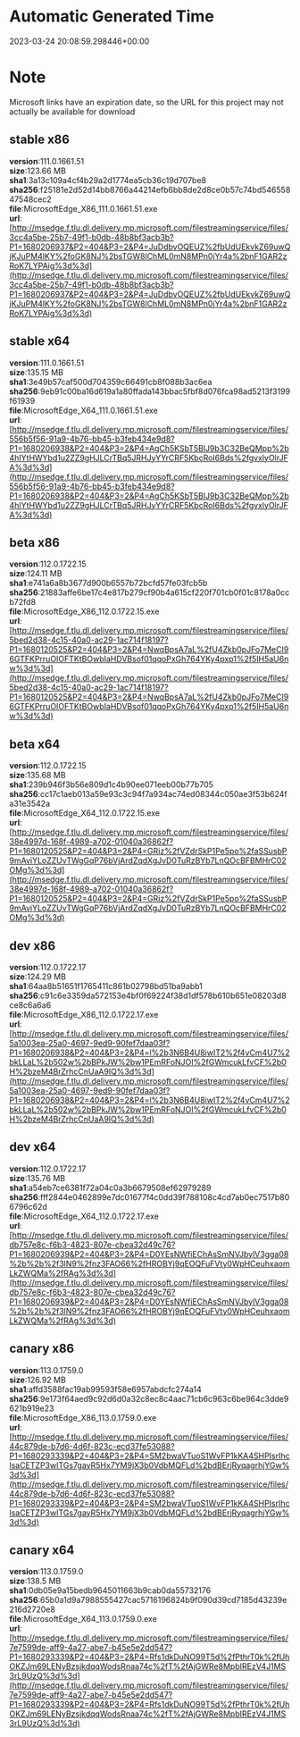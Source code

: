 # Automatic Generated Time
2023-03-24 20:08:59.298446+00:00

# Note
Microsoft links have an expiration date, so the URL for this project may not actually be available for download

## stable x86
**version**:111.0.1661.51  
**size**:123.66 MB  
**sha1**:3a13c109a4cf4b29a2d1774ea5cb36c19d707be8  
**sha256**:f25181e2d52d14bb8766a44214efb6bb8de2d8ce0b57c74bd54655847548cec2  
**file**:MicrosoftEdge_X86_111.0.1661.51.exe  
**url**:[http://msedge.f.tlu.dl.delivery.mp.microsoft.com/filestreamingservice/files/3cc4a5be-25b7-49f1-b0db-48b8bf3acb3b?P1=1680206937&P2=404&P3=2&P4=JuDdbvOQEUZ%2fbUdUEkvkZ69uwQjKJuPM4lKY%2foGK8NJ%2bsTGW8lChML0mN8MPn0jYr4a%2bnF1GAR2zRoK7LYPAig%3d%3d](http://msedge.f.tlu.dl.delivery.mp.microsoft.com/filestreamingservice/files/3cc4a5be-25b7-49f1-b0db-48b8bf3acb3b?P1=1680206937&P2=404&P3=2&P4=JuDdbvOQEUZ%2fbUdUEkvkZ69uwQjKJuPM4lKY%2foGK8NJ%2bsTGW8lChML0mN8MPn0jYr4a%2bnF1GAR2zRoK7LYPAig%3d%3d)  

## stable x64
**version**:111.0.1661.51  
**size**:135.15 MB  
**sha1**:3e49b57caf500d704359c66491cb8f088b3ac6ea  
**sha256**:9eb91c00ba16d619a1a80ffada143bbac5fbf8d076fca98ad5213f3199f61939  
**file**:MicrosoftEdge_X64_111.0.1661.51.exe  
**url**:[http://msedge.f.tlu.dl.delivery.mp.microsoft.com/filestreamingservice/files/556b5f56-91a9-4b76-bb45-b3feb434e9d8?P1=1680206938&P2=404&P3=2&P4=AgCh5KSbT5BlJ9b3C32BeQMpp%2b4hIYtHWYbd1u2ZZ9gHJLCrTBq5JRHJyYYrCRF5KbcRoI6Bds%2fgvxlyOlrJFA%3d%3d](http://msedge.f.tlu.dl.delivery.mp.microsoft.com/filestreamingservice/files/556b5f56-91a9-4b76-bb45-b3feb434e9d8?P1=1680206938&P2=404&P3=2&P4=AgCh5KSbT5BlJ9b3C32BeQMpp%2b4hIYtHWYbd1u2ZZ9gHJLCrTBq5JRHJyYYrCRF5KbcRoI6Bds%2fgvxlyOlrJFA%3d%3d)  

## beta x86
**version**:112.0.1722.15  
**size**:124.11 MB  
**sha1**:e741a6a8b3677d900b6557b72bcfd57fe03fcb5b  
**sha256**:21883affe6be17c4e817b279cf90b4a615cf220f701cb0f01c8178a0ccb72fd8  
**file**:MicrosoftEdge_X86_112.0.1722.15.exe  
**url**:[http://msedge.f.tlu.dl.delivery.mp.microsoft.com/filestreamingservice/files/5bed2d38-4c15-40a0-ac29-1ac714f18197?P1=1680120525&P2=404&P3=2&P4=NwqBpsA7aL%2fU4Zkb0pJFo7MeCI96GTFKPrruOIOFTKtBOwbIaHDVBsof01qqoPxGh764YKy4pxp1%2f5IH5aU6nw%3d%3d](http://msedge.f.tlu.dl.delivery.mp.microsoft.com/filestreamingservice/files/5bed2d38-4c15-40a0-ac29-1ac714f18197?P1=1680120525&P2=404&P3=2&P4=NwqBpsA7aL%2fU4Zkb0pJFo7MeCI96GTFKPrruOIOFTKtBOwbIaHDVBsof01qqoPxGh764YKy4pxp1%2f5IH5aU6nw%3d%3d)  

## beta x64
**version**:112.0.1722.15  
**size**:135.68 MB  
**sha1**:239b946f3b56e809d1c4b90ee071eeb00b77b705  
**sha256**:cc17c1aeb013a59e93c3c94f7a934ac74ed08344c050ae3f53b624fa31e3542a  
**file**:MicrosoftEdge_X64_112.0.1722.15.exe  
**url**:[http://msedge.f.tlu.dl.delivery.mp.microsoft.com/filestreamingservice/files/38e4997d-168f-4989-a702-01040a36862f?P1=1680120525&P2=404&P3=2&P4=GRiz%2fVZdrSkP1Pe5po%2faSSusbP9mAviYLoZZUvTWgGqP76bVjArdZqdXgJvD0TuRzBYb7LnQOcBFBMHrC02OMg%3d%3d](http://msedge.f.tlu.dl.delivery.mp.microsoft.com/filestreamingservice/files/38e4997d-168f-4989-a702-01040a36862f?P1=1680120525&P2=404&P3=2&P4=GRiz%2fVZdrSkP1Pe5po%2faSSusbP9mAviYLoZZUvTWgGqP76bVjArdZqdXgJvD0TuRzBYb7LnQOcBFBMHrC02OMg%3d%3d)  

## dev x86
**version**:112.0.1722.17  
**size**:124.29 MB  
**sha1**:64aa8b51651f1765411c861b02798bd51ba9abb1  
**sha256**:c91c6e3359da572153e4bf0f69224f38d1df578b610b651e08203d8ce8c6a6a6  
**file**:MicrosoftEdge_X86_112.0.1722.17.exe  
**url**:[http://msedge.f.tlu.dl.delivery.mp.microsoft.com/filestreamingservice/files/5a1003ea-25a0-4697-9ed9-90fef7daa03f?P1=1680206938&P2=404&P3=2&P4=l%2b3N6B4U8iwIT2%2f4vCm4U7%2bkLLaL%2b502w%2bBPkJW%2bw1PEmRFoNJOI%2fGWmcukLfvCF%2b0H%2bzeM4BrZrhcCnUaA9IQ%3d%3d](http://msedge.f.tlu.dl.delivery.mp.microsoft.com/filestreamingservice/files/5a1003ea-25a0-4697-9ed9-90fef7daa03f?P1=1680206938&P2=404&P3=2&P4=l%2b3N6B4U8iwIT2%2f4vCm4U7%2bkLLaL%2b502w%2bBPkJW%2bw1PEmRFoNJOI%2fGWmcukLfvCF%2b0H%2bzeM4BrZrhcCnUaA9IQ%3d%3d)  

## dev x64
**version**:112.0.1722.17  
**size**:135.76 MB  
**sha1**:a54eb7ce6381f72a04c0a3b6679508ef62979289  
**sha256**:fff2844e0462899e7dc01677f4c0dd39f788108c4cd7ab0ec7517b806796c62d  
**file**:MicrosoftEdge_X64_112.0.1722.17.exe  
**url**:[http://msedge.f.tlu.dl.delivery.mp.microsoft.com/filestreamingservice/files/db757e8c-f6b3-4823-807e-cbea32d49c76?P1=1680206939&P2=404&P3=2&P4=D0YEsNWfiEChAsSmNVJbylV3gga08%2b%2b%2f3lN9%2fnz3FAO66%2fHROBYj9qEOQFuFVty0WpHCeuhxaomLkZWQMa%2fRAg%3d%3d](http://msedge.f.tlu.dl.delivery.mp.microsoft.com/filestreamingservice/files/db757e8c-f6b3-4823-807e-cbea32d49c76?P1=1680206939&P2=404&P3=2&P4=D0YEsNWfiEChAsSmNVJbylV3gga08%2b%2b%2f3lN9%2fnz3FAO66%2fHROBYj9qEOQFuFVty0WpHCeuhxaomLkZWQMa%2fRAg%3d%3d)  

## canary x86
**version**:113.0.1759.0  
**size**:126.92 MB  
**sha1**:affd3588fac19ab99593f58e6957abdcfc274a14  
**sha256**:9e173f64aed9c92d6d0a32c8ec8c4aac71cb6c963c6be964c3dde9621b919e23  
**file**:MicrosoftEdge_X86_113.0.1759.0.exe  
**url**:[http://msedge.f.tlu.dl.delivery.mp.microsoft.com/filestreamingservice/files/44c879de-b7d6-4d6f-823c-ecd37fe53088?P1=1680293339&P2=404&P3=2&P4=SM2bwaVTuoS1WvFP1kKA4SHPIsrIhclsaCETZP3wITGs7gayR5Hx7YM9jX3b0VdbMQFLd%2bdBErjRyqagrhjYGw%3d%3d](http://msedge.f.tlu.dl.delivery.mp.microsoft.com/filestreamingservice/files/44c879de-b7d6-4d6f-823c-ecd37fe53088?P1=1680293339&P2=404&P3=2&P4=SM2bwaVTuoS1WvFP1kKA4SHPIsrIhclsaCETZP3wITGs7gayR5Hx7YM9jX3b0VdbMQFLd%2bdBErjRyqagrhjYGw%3d%3d)  

## canary x64
**version**:113.0.1759.0  
**size**:138.5 MB  
**sha1**:0db05e9a15bedb9645011663b9cab0da55732176  
**sha256**:65b0a1d9a7988555427cac5716196824b9f090d39cd7185d43239e216d2720e8  
**file**:MicrosoftEdge_X64_113.0.1759.0.exe  
**url**:[http://msedge.f.tlu.dl.delivery.mp.microsoft.com/filestreamingservice/files/7e7599de-aff9-4a27-abe7-b45e5e2dd547?P1=1680293339&P2=404&P3=2&P4=Rfs1dkDuNO99T5d%2fPthrT0k%2fUhOKZJm69LENyBzsjkdqqWodsRnaa74c%2fT%2fAjGWRe8MpbIREzV4J1MS3rL9UzQ%3d%3d](http://msedge.f.tlu.dl.delivery.mp.microsoft.com/filestreamingservice/files/7e7599de-aff9-4a27-abe7-b45e5e2dd547?P1=1680293339&P2=404&P3=2&P4=Rfs1dkDuNO99T5d%2fPthrT0k%2fUhOKZJm69LENyBzsjkdqqWodsRnaa74c%2fT%2fAjGWRe8MpbIREzV4J1MS3rL9UzQ%3d%3d)  

